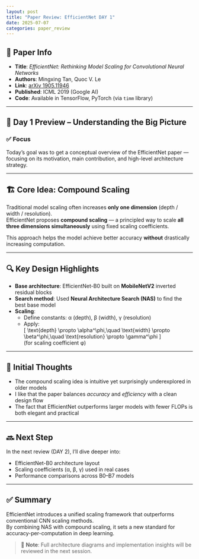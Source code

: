 ```yaml
---
layout: post
title: "Paper Review: EfficientNet DAY 1"
date: 2025-07-07
categories: paper_review
---
```


## 📌 Paper Info

- **Title**: *EfficientNet: Rethinking Model Scaling for Convolutional Neural Networks*  
- **Authors**: Mingxing Tan, Quoc V. Le  
- **Link**: [arXiv 1905.11946](https://arxiv.org/abs/1905.11946)  
- **Published**: ICML 2019 (Google AI)  
- **Code**: Available in TensorFlow, PyTorch (via `timm` library)  

---

## 🧠 Day 1 Preview – Understanding the Big Picture

### ✅ Focus

Today’s goal was to get a conceptual overview of the EfficientNet paper — focusing on its motivation, main contribution, and high-level architecture strategy.

---

## 🏗️ Core Idea: Compound Scaling

Traditional model scaling often increases **only one dimension** (depth / width / resolution).  
EfficientNet proposes **compound scaling** — a principled way to scale **all three dimensions simultaneously** using fixed scaling coefficients.

This approach helps the model achieve better accuracy **without** drastically increasing computation.

---

## 🔍 Key Design Highlights

- **Base architecture**: EfficientNet-B0 built on **MobileNetV2** inverted residual blocks  
- **Search method**: Used **Neural Architecture Search (NAS)** to find the best base model  
- **Scaling**:  
  - Define constants: α (depth), β (width), γ (resolution)  
  - Apply:  
    \[
    \text{depth} \propto \alpha^\phi,\quad 
    \text{width} \propto \beta^\phi,\quad 
    \text{resolution} \propto \gamma^\phi
    \]  
    (for scaling coefficient φ)  

---

## 🧠 Initial Thoughts

- The compound scaling idea is intuitive yet surprisingly underexplored in older models  
- I like that the paper balances *accuracy* and *efficiency* with a clean design flow  
- The fact that EfficientNet outperforms larger models with fewer FLOPs is both elegant and practical  

---

## 🔜 Next Step

In the next review (DAY 2), I’ll dive deeper into:

- EfficientNet-B0 architecture layout  
- Scaling coefficients (α, β, γ) used in real cases  
- Performance comparisons across B0–B7 models  

---

## ✅ Summary

EfficientNet introduces a unified scaling framework that outperforms conventional CNN scaling methods.  
By combining NAS with compound scaling, it sets a new standard for accuracy-per-computation in deep learning.

> 📌 **Note**: Full architecture diagrams and implementation insights will be reviewed in the next session.

